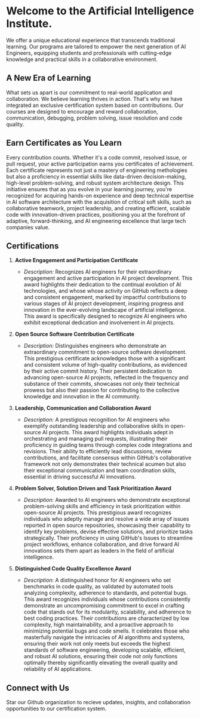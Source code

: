 # Welcome to the Artificial Intelligence Institute.

We offer a unique educational experience that transcends traditional learning. Our programs are tailored to empower the next generation of AI Engineers, equipping students and professionals with cutting-edge knowledge and practical skills in a collaborative environment.

## A New Era of Learning

What sets us apart is our commitment to real-world application and collaboration. We believe learning thrives in action. That's why we have integrated an exclusive certification system based on contributions. Our courses are designed to encourage and reward collaboration, communication, debugging, problem solving, issue resolution and code quality.

## Earn Certificates as You Learn

Every contribution counts. Whether it's a code commit, resolved issue, or pull request, your active participation earns you certificates of achievement. Each certificate represents not just a mastery of engineering methologies but also a proficiency in essential skills like data-driven decision-making, high-level problem-solving, and robust system architecture design. This initiative ensures that as you evolve in your learning journey, you're recognized for acquiring hands-on experience and deep technical expertise in AI software architecture with the acquisition of critical soft skills, such as collaborative teamwork, project leadership, and creating efficient, scalable code with innovation-driven practices, positioning you at the forefront of adaptive, forward-thinking, and AI engineering excellence that large tech companies value.

## Certifications

1. **Active Engagement and Participation Certificate**
   - _Description:_ Recognizes AI engineers for their extraordinary engagement and active participation in AI project development. This award highlights their dedication to the continual evolution of AI technologies, and whose whose activity on GitHub reflects a deep and consistent engagement, marked by impactful contributions to various stages of AI project development, inspiring progress and innovation in the ever-evolving landscape of artificial intelligence. This award is specifically designed to recognize AI engineers who exhibit exceptional dedication and involvement in AI projects.

2. **Open Source Software Contribution Certificate**
   - _Description:_ Distinguishes engineers who demonstrate an extraordinary commitment to open-source software development. This prestigious certificate acknowledges those with a significant and consistent volume of high-quality contributions, as evidenced by their active commit history. Their persistent dedication to advancing open-source AI projects, reflected in the frequency and substance of their commits, showcases not only their technical prowess but also their passion for contributing to the collective knowledge and innovation in the AI community.

3. **Leadership, Communication and Collaboration Award**
   - _Description:_ A prestigious recognition for AI engineers who exemplify outstanding leadership and collaborative skills in open-source AI projects. This award highlights individuals adept in orchestrating and managing pull requests, illustrating their proficiency in guiding teams through complex code integrations and revisions. Their ability to efficiently lead discussions, review contributions, and facilitate consensus within GitHub's collaborative framework not only demonstrates their technical acumen but also their exceptional communication and team coordination skills, essential in driving successful AI innovations.

4. **Problem Solver, Solution Driven and Task Prioritization Award**
   - _Description:_ Awarded to AI engineers who demonstrate exceptional problem-solving skills and efficiency in task prioritization within open-source AI projects. This prestigious award recognizes individuals who adeptly manage and resolve a wide array of issues reported in open source repositories, showcasing their capability to identify key problems, devise effective solutions, and prioritize tasks strategically. Their proficiency in using GitHub's Issues to streamline project workflows, enhance collaboration, and drive forward AI innovations sets them apart as leaders in the field of artificial intelligence.

5. **Distinguished Code Quality Excellence Award**
   - _Description:_ A distinguished honor for AI engineers who set benchmarks in code quality, as validated by automated tools analyzing complexity, adherence to standards, and potential bugs. This award recognizes individuals whose contributions consistently demonstrate an uncompromising commitment to excel in crafting code that stands out for its modularity, scalability, and adherence to best coding practices. Their contributions are characterized by low complexity, high maintainability, and a proactive approach to minimizing potential bugs and code smells. It celebrates those who masterfully navigate the intricacies of AI algorithms and systems, ensuring their work not only meets but exceeds the highest standards of software engineering, developing scalable, efficient, and robust AI solutions, ensuring their code not only functions optimally thereby significantly elevating the overall quality and reliability of AI applications.

## Connect with Us

Star our Github organization to recieve updates, insights, and collaboration opportunities to our certification system.
